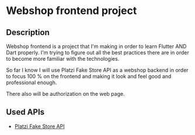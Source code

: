 # Webshop frontend project

## Description

Webshop frontend is a project that I'm making in order to learn Flutter AND Dart properly. I'm trying to figure out all the best practices there are in order to become more familiar with the technologies.

So far I know I will use Platzi Fake Store API as a webshop backend in order to focus 100 % on the frontend and making it look and feel good and professional enough.

There also will be authorization on the web page.

## Used APIs

- [Platzi Fake Store API](https://fakeapi.platzi.com/)